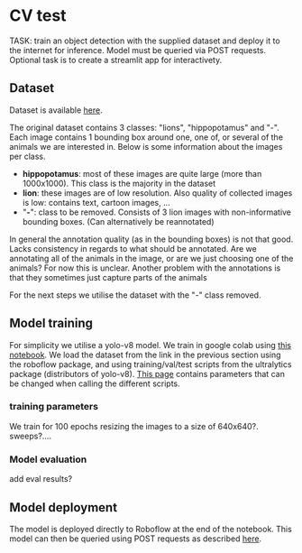 # CV test
TASK: train an object detection with the supplied dataset and deploy it to the internet for inference. Model must be queried via POST requests. Optional task is to create a streamlit app for interactivety.



## Dataset
Dataset is available [here](https://universe.roboflow.com/adriansletten/lions_and_hippos).

The original dataset contains 3 classes: "lions", "hippopotamus" and "-". Each image contains 1 bounding box around one, one of, or several of the animals we are interested in. Below is some information about the images per class.
- **hippopotamus**: most of these images are quite large (more than 1000x1000). This class is the majority in the dataset
- **lion**: these images are of low resolution. Also quality of collected images is low: contains text, cartoon images, ...
- "**-**": class to be removed. Consists of 3 lion images with non-informative bounding boxes. (Can alternatively be reannotated)

In general the annotation quality (as in the bounding boxes) is not that good. Lacks consistency in regards to what should be annotated. Are we annotating all of the animals in the image, or are we just choosing one of the animals? For now this is unclear. Another problem with the annotations is that they sometimes just capture parts of the animals

For the next steps we utilise the dataset with the "-" class removed.


## Model training
For simplicity we utilise a yolo-v8 model. We train in google colab using [this notebook](). We load the dataset from the link in the previous section using the roboflow package, and using training/val/test scripts from the ultralytics package (distributors of yolo-v8). [This page](https://docs.ultralytics.com/usage/cfg/) contains parameters that can be changed when calling the different scripts.

### training parameters
We train for 100 epochs resizing the images to a size of 640x640?. sweeps?....

### Model evaluation
add eval results? 


## Model deployment
The model is deployed directly to Roboflow at the end of the notebook. This model can then be queried using POST requests as described [here](https://docs.roboflow.com/deploy/hosted-api/object-detection#inference-api-parameters).

